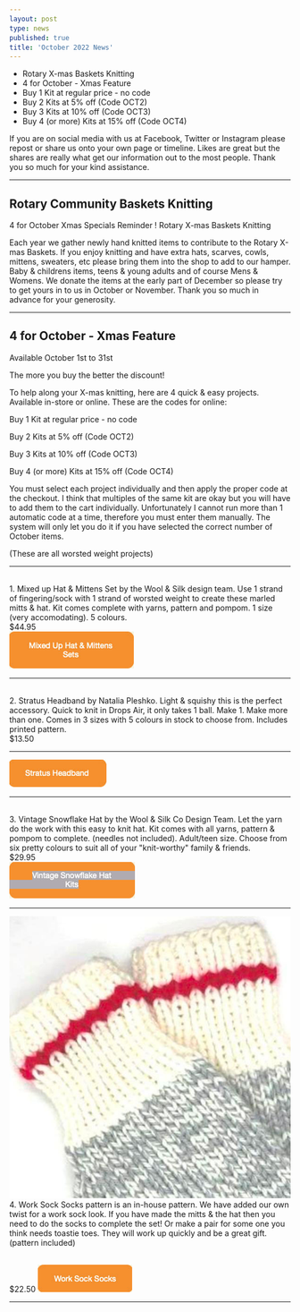 ```yaml
---
layout: post
type: news
published: true
title: 'October 2022 News'
---
```


- Rotary X-mas Baskets Knitting
- 4 for October - Xmas Feature
- Buy 1 Kit at regular price - no code
- Buy 2 Kits at 5% off (Code OCT2)
- Buy 3 Kits at 10% off (Code OCT3)
- Buy 4 (or more) Kits at 15% off (Code OCT4)

If you are on social media with us at Facebook, Twitter or Instagram please repost or share us onto your own page or timeline. Likes are great but the shares are really what get our information out to the most people. Thank you so much for your kind assistance.
<hr />
<h2>Rotary Community Baskets Knitting</h2>

4 for October Xmas Specials
Reminder !
Rotary X-mas Baskets Knitting

Each year we gather newly hand knitted items to contribute to the Rotary X-mas Baskets. If you enjoy knitting and have extra hats, scarves, cowls, mittens, sweaters, etc please bring them into the shop to add to our hamper. Baby & childrens items, teens & young adults and of course Mens & Womens. We donate the items at the early part of December so please try to get yours in to us in October or November. Thank you so much in advance for your generosity.
<hr />
<h2>4 for October - Xmas Feature</h2>
Available October 1st to 31st

The more you buy the better the discount!

To help along your X-mas knitting, here are 4 quick & easy projects. Available in-store or online. These are the codes for online:

Buy 1 Kit at regular price - no code

Buy 2 Kits at 5% off (Code OCT2)

Buy 3 Kits at 10% off (Code OCT3)

Buy 4 (or more) Kits at 15% off (Code OCT4)

You must select each project individually and then apply the proper code at the checkout. I think that multiples of the same kit are okay but you will have to add them to the cart individually. Unfortunately I cannot run more than 1 automatic code at a time, therefore you must enter them manually. The system will only let you do it if you have selected the correct number of October items.

(These are all worsted weight projects)
<hr />
<a href="https://www.woolandsilkcoshop.com/products/mixed-up-mittens-and-hat-kits><img src="/img/mixed_up_hat_mitts.jpg"></a><br />
1. Mixed up Hat & Mittens Set by the Wool & Silk design team. Use 1 strand of fingering/sock with 1 strand of worsted weight to create these marled mitts & hat. Kit comes complete with yarns, pattern and pompom. 1 size (very accomodating). 5 colours.
<br />
$44.95 <br />
<a href="https://www.woolandsilkcoshop.com/products/mixed-up-mittens-and-hat-kits"><img src="/img/button_hat.jpg"></a><br />
<hr />
<a href="https://www.woolandsilkcoshop.com/products/stratus-headband-kit><img src="/img/stratus_headband.jpg"></a><br />
2. Stratus Headband by Natalia Pleshko. Light & squishy this is the perfect accessory. Quick to knit in Drops Air, it only takes 1 ball. Make 1. Make more than one. Comes in 3 sizes with 5 colours in stock to choose from. Includes printed pattern.
<br />
$13.50<br />
<hr />
<a href="https://www.woolandsilkcoshop.com/products/stratus-headband-kit?_pos=1&_sid=cf3e1311e&_ss=r&syclid=cd7bfsrt1i3lsakiiu20&utm_campaign=emailmarketing_129291354172&utm_medium=email&utm_source=shopify_email"><img src="/img/button_headband.jpg"></a><br /><hr />
<a href="https://www.woolandsilkcoshop.com/products/vintage-snowflake-hat><img src="/img/vintage_snowflake_hat.jpg"></a><br />
3. Vintage Snowflake Hat by the Wool & Silk Co Design Team. Let the yarn do the work with this easy to knit hat. Kit comes with all yarns, pattern & pompom to complete. (needles not included). Adult/teen size. Choose from six pretty colours to suit all of your "knit-worthy" family & friends.
<br />
$29.95<br />
<a href="https://www.woolandsilkcoshop.com/products/vintage-snowflake-hat"><img src="/img/button_vintage_hat.jpg"></a><br /><hr />
<a href="https://www.woolandsilkcoshop.com/products/work-sock-sock-kits"><img src="/img/work_socks.jpg"></a><br />
4. Work Sock Socks pattern is an in-house pattern. We have added our own twist for a work sock look. If you have made the mitts & the hat then you need to do the socks to complete the set! Or make a pair for some one you think needs toastie toes. They will work up quickly and be a great gift. (pattern included)<br /><br />

$22.50
<a href="https://www.woolandsilkcoshop.com/products/work-sock-sock-kits"><img src="/img/button_work_socks.jpg"></a><br />


<hr />
